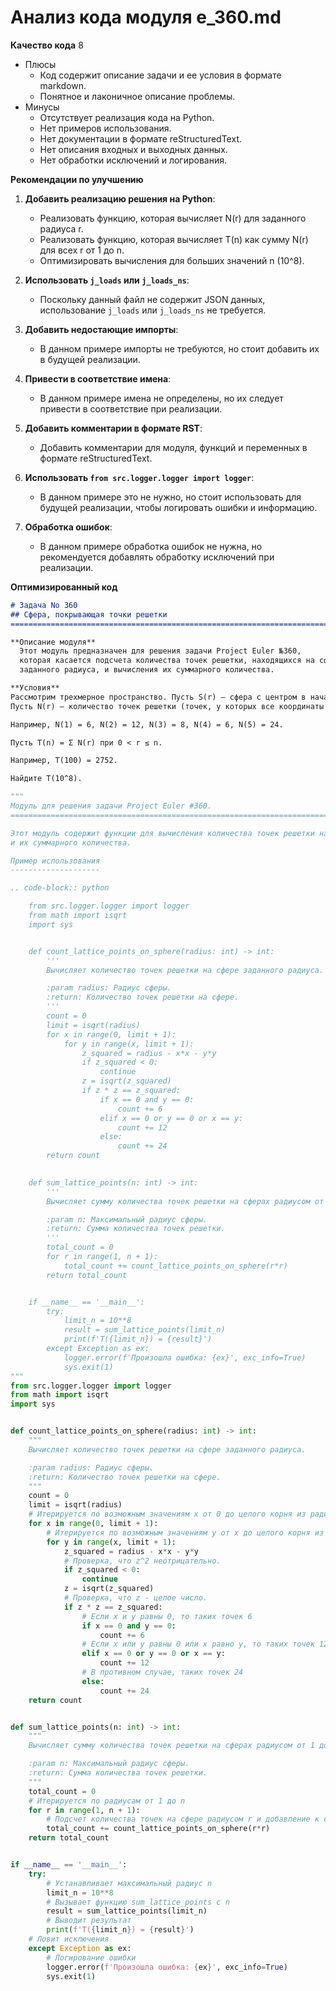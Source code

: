 # Анализ кода модуля e_360.md

**Качество кода**
8
- Плюсы
    - Код содержит описание задачи и ее условия в формате markdown.
    - Понятное и лаконичное описание проблемы.
- Минусы
    - Отсутствует реализация кода на Python.
    - Нет примеров использования.
    - Нет документации в формате reStructuredText.
    - Нет описания входных и выходных данных.
    - Нет обработки исключений и логирования.

**Рекомендации по улучшению**

1.  **Добавить реализацию решения на Python**:
    - Реализовать функцию, которая вычисляет N(r) для заданного радиуса r.
    - Реализовать функцию, которая вычисляет T(n) как сумму N(r) для всех r от 1 до n.
    - Оптимизировать вычисления для больших значений n (10^8).

2.  **Использовать `j_loads` или `j_loads_ns`**:
    - Поскольку данный файл не содержит JSON данных, использование `j_loads` или `j_loads_ns` не требуется.

3.  **Добавить недостающие импорты**:
    - В данном примере импорты не требуются, но стоит добавить их в будущей реализации.

4.  **Привести в соответствие имена**:
    - В данном примере имена не определены, но их следует привести в соответствие при реализации.

5.  **Добавить комментарии в формате RST**:
    - Добавить комментарии для модуля, функций и переменных в формате reStructuredText.

6.  **Использовать `from src.logger.logger import logger`**:
    -  В данном примере это не нужно, но стоит использовать для будущей реализации, чтобы логировать ошибки и информацию.

7.  **Обработка ошибок**:
     - В данном примере обработка ошибок не нужна, но рекомендуется добавлять обработку исключений при реализации.

**Оптимизированный код**
```markdown
# Задача No 360
## Сфера, покрывающая точки решетки
=========================================================================================

**Описание модуля**
  Этот модуль предназначен для решения задачи Project Euler №360,
  которая касается подсчета количества точек решетки, находящихся на сферах
  заданного радиуса, и вычисления их суммарного количества.

**Условия**
Рассмотрим трехмерное пространство. Пусть S(r) — сфера с центром в начале координат и радиусом r.
Пусть N(r) — количество точек решетки (точек, у которых все координаты являются целыми числами), лежащих на S(r).

Например, N(1) = 6, N(2) = 12, N(3) = 8, N(4) = 6, N(5) = 24.

Пусть T(n) = Σ N(r) при 0 < r ≤ n.

Например, T(100) = 2752.

Найдите T(10^8).
```
```python
"""
Модуль для решения задачи Project Euler #360.
=========================================================================================

Этот модуль содержит функции для вычисления количества точек решетки на сферах
и их суммарного количества.

Пример использования
--------------------

.. code-block:: python

    from src.logger.logger import logger
    from math import isqrt
    import sys


    def count_lattice_points_on_sphere(radius: int) -> int:
        '''
        Вычисляет количество точек решетки на сфере заданного радиуса.

        :param radius: Радиус сферы.
        :return: Количество точек решетки на сфере.
        '''
        count = 0
        limit = isqrt(radius)
        for x in range(0, limit + 1):
            for y in range(x, limit + 1):
                z_squared = radius - x*x - y*y
                if z_squared < 0:
                    continue
                z = isqrt(z_squared)
                if z * z == z_squared:
                    if x == 0 and y == 0:
                        count += 6
                    elif x == 0 or y == 0 or x == y:
                        count += 12
                    else:
                        count += 24
        return count
    

    def sum_lattice_points(n: int) -> int:
        '''
        Вычисляет сумму количества точек решетки на сферах радиусом от 1 до n.

        :param n: Максимальный радиус сферы.
        :return: Сумма количества точек решетки.
        '''
        total_count = 0
        for r in range(1, n + 1):
            total_count += count_lattice_points_on_sphere(r*r)
        return total_count


    if __name__ == '__main__':
        try:
            limit_n = 10**8
            result = sum_lattice_points(limit_n)
            print(f'T({limit_n}) = {result}')
        except Exception as ex:
            logger.error(f'Произошла ошибка: {ex}', exc_info=True)
            sys.exit(1)
"""
from src.logger.logger import logger
from math import isqrt
import sys


def count_lattice_points_on_sphere(radius: int) -> int:
    """
    Вычисляет количество точек решетки на сфере заданного радиуса.

    :param radius: Радиус сферы.
    :return: Количество точек решетки на сфере.
    """
    count = 0
    limit = isqrt(radius)
    # Итерируется по возможным значениям x от 0 до целого корня из радиуса.
    for x in range(0, limit + 1):
        # Итерируется по возможным значениям y от x до целого корня из радиуса.
        for y in range(x, limit + 1):
            z_squared = radius - x*x - y*y
            # Проверка, что z^2 неотрицательно.
            if z_squared < 0:
                continue
            z = isqrt(z_squared)
            # Проверка, что z - целое число.
            if z * z == z_squared:
                # Если x и y равны 0, то таких точек 6
                if x == 0 and y == 0:
                    count += 6
                # Если x или y равны 0 или x равно y, то таких точек 12
                elif x == 0 or y == 0 or x == y:
                    count += 12
                # В противном случае, таких точек 24
                else:
                    count += 24
    return count


def sum_lattice_points(n: int) -> int:
    """
    Вычисляет сумму количества точек решетки на сферах радиусом от 1 до n.

    :param n: Максимальный радиус сферы.
    :return: Сумма количества точек решетки.
    """
    total_count = 0
    # Итерируется по радиусам от 1 до n
    for r in range(1, n + 1):
        # Подсчет количества точек на сфере радиусом r и добавление к сумме
        total_count += count_lattice_points_on_sphere(r*r)
    return total_count


if __name__ == '__main__':
    try:
        # Устанавливает максимальный радиус n
        limit_n = 10**8
        # Вызывает функцию sum_lattice_points с n
        result = sum_lattice_points(limit_n)
        # Выводит результат
        print(f'T({limit_n}) = {result}')
    # Ловит исключения
    except Exception as ex:
        # Логирование ошибки
        logger.error(f'Произошла ошибка: {ex}', exc_info=True)
        sys.exit(1)
```